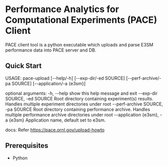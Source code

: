 Performance Analytics for Computational Experiments (PACE) Client
================================================================================

PACE client tool is a python executable which uploads and parse E3SM performance data 
into PACE server and DB.


Quick Start
--------------------------------------------------------------------------------
USAGE: pace-upload [--help/-h] [--exp-dir/-ed SOURCE] [--perf-archive/-pa SOURCE] [--application/-a {e3sm}]

optional arguments:
  -h, --help            show this help message and exit
  --exp-dir SOURCE, -ed SOURCE
                        Root directory containing experiment(s) results. Handles multiple experiment directories under root
  --perf-archive SOURCE, -pa SOURCE
                        Root directory containing performance archive. Handles multiple performance archive directories under root
  --application {e3sm}, -a {e3sm}
                        Application name, default set to e3sm.

docs: Refer https://pace.ornl.gov/upload-howto

Prerequisites
--------------------------------------------------------------------------------
* Python

